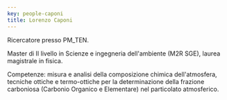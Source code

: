 ```yaml
---
key: people-caponi
title: Lorenzo Caponi
---
```


Ricercatore presso PM_TEN. 

Master di II livello in Scienze e ingegneria dell'ambiente (M2R SGE), laurea magistrale in fisica. 

Competenze: misura e analisi della composizione chimica dell'atmosfera, tecniche ottiche e termo-ottiche per la determinazione della frazione carboniosa (Carbonio Organico e Elementare) nel particolato atmosferico.